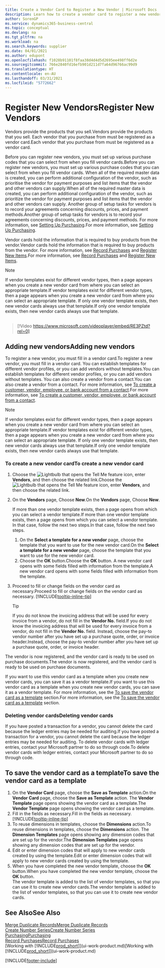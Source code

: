 ```yaml
---
title: Create a Vendor Card to Register a New Vendor | Microsoft Docs
description: Learn how to create a vendor card to register a new vendor or supplier.
author: SorenGP
ms.service: dynamics365-business-central
ms.topic: conceptual
ms.devlang: na
ms.tgt_pltfrm: na
ms.workload: na
ms.search.keywords: supplier
ms.date: 04/01/2021
ms.author: edupont
ms.openlocfilehash: f1028b91101f8faa38d4d4d5d2695ee498ff6d2e
ms.sourcegitcommit: 766e2840fd16efb901d211d7fa64d96766ac99d9
ms.translationtype: HT
ms.contentlocale: en-AU
ms.lasthandoff: 03/31/2021
ms.locfileid: "5772662"
---
```

# <a name="register-new-vendors"></a><span data-ttu-id="755c4-103">Register New Vendors</span><span class="sxs-lookup"><span data-stu-id="755c4-103">Register New Vendors</span></span>

<span data-ttu-id="755c4-104">Vendors provide the products that you sell.</span><span class="sxs-lookup"><span data-stu-id="755c4-104">Vendors provide the products that you sell.</span></span> <span data-ttu-id="755c4-105">Each vendor that you purchase from must be registered as a vendor card.</span><span class="sxs-lookup"><span data-stu-id="755c4-105">Each vendor that you purchase from must be registered as a vendor card.</span></span>

<span data-ttu-id="755c4-106">Before you can register new vendors, you must set up various purchase codes that you can select from when you fill vendor cards.</span><span class="sxs-lookup"><span data-stu-id="755c4-106">Before you can register new vendors, you must set up various purchase codes that you can select from when you fill vendor cards.</span></span> <span data-ttu-id="755c4-107">When all of the required master data is created, you can perform additional configuration of the vendor, such as prioritise the vendor for payment purposes and list items that the vendor and other vendors can supply.</span><span class="sxs-lookup"><span data-stu-id="755c4-107">When all of the required master data is created, you can perform additional configuration of the vendor, such as prioritize the vendor for payment purposes and list items that the vendor and other vendors can supply.</span></span> <span data-ttu-id="755c4-108">Another group of setup tasks for vendors is to record your agreements concerning discounts, prices, and payment methods.</span><span class="sxs-lookup"><span data-stu-id="755c4-108">Another group of setup tasks for vendors is to record your agreements concerning discounts, prices, and payment methods.</span></span> <span data-ttu-id="755c4-109">For more information, see [Setting Up Purchasing](purchasing-setup-purchasing.md).</span><span class="sxs-lookup"><span data-stu-id="755c4-109">For more information, see [Setting Up Purchasing](purchasing-setup-purchasing.md).</span></span>

<span data-ttu-id="755c4-110">Vendor cards hold the information that is required to buy products from the vendor.</span><span class="sxs-lookup"><span data-stu-id="755c4-110">Vendor cards hold the information that is required to buy products from the vendor.</span></span> <span data-ttu-id="755c4-111">For more information, see [Record Purchases](purchasing-how-record-purchases.md) and [Register New Items](inventory-how-register-new-items.md).</span><span class="sxs-lookup"><span data-stu-id="755c4-111">For more information, see [Record Purchases](purchasing-how-record-purchases.md) and [Register New Items](inventory-how-register-new-items.md).</span></span>

> [!NOTE]  
> <span data-ttu-id="755c4-112">If vendor templates exist for different vendor types, then a page appears when you create a new vendor card from where you can select an appropriate template.</span><span class="sxs-lookup"><span data-stu-id="755c4-112">If vendor templates exist for different vendor types, then a page appears when you create a new vendor card from where you can select an appropriate template.</span></span> <span data-ttu-id="755c4-113">If only one vendor template exists, then new vendor cards always use that template.</span><span class="sxs-lookup"><span data-stu-id="755c4-113">If only one vendor template exists, then new vendor cards always use that template.</span></span>
<br><br>  

> [!Video https://www.microsoft.com/videoplayer/embed/RE3PZtd?rel=0]

## <a name="adding-new-vendors"></a><span data-ttu-id="755c4-114">Adding new vendors</span><span class="sxs-lookup"><span data-stu-id="755c4-114">Adding new vendors</span></span>

<span data-ttu-id="755c4-115">To register a new vendor, you must fill in a vendor card.</span><span class="sxs-lookup"><span data-stu-id="755c4-115">To register a new vendor, you must fill in a vendor card.</span></span> <span data-ttu-id="755c4-116">You can establish templates for different vendor profiles, or you can add vendors without templates.</span><span class="sxs-lookup"><span data-stu-id="755c4-116">You can establish templates for different vendor profiles, or you can add vendors without templates.</span></span> <span data-ttu-id="755c4-117">You can also create a vendor from a contact.</span><span class="sxs-lookup"><span data-stu-id="755c4-117">You can also create a vendor from a contact.</span></span> <span data-ttu-id="755c4-118">For more information, see [To create a customer, vendor, employee, or bank account from a contact](marketing-create-contact-companies.md#to-create-a-customer-vendor-employee-or-bank-account-from-a-contact).</span><span class="sxs-lookup"><span data-stu-id="755c4-118">For more information, see [To create a customer, vendor, employee, or bank account from a contact](marketing-create-contact-companies.md#to-create-a-customer-vendor-employee-or-bank-account-from-a-contact).</span></span>  

> [!NOTE]  
> <span data-ttu-id="755c4-119">If vendor templates exist for different vendor types, then a page appears when you create a new vendor card from where you can select an appropriate template.</span><span class="sxs-lookup"><span data-stu-id="755c4-119">If vendor templates exist for different vendor types, then a page appears when you create a new vendor card from where you can select an appropriate template.</span></span> <span data-ttu-id="755c4-120">If only one vendor template exists, then new vendor cards always use that template.</span><span class="sxs-lookup"><span data-stu-id="755c4-120">If only one vendor template exists, then new vendor cards always use that template.</span></span>  

### <a name="to-create-a-new-vendor-card"></a><span data-ttu-id="755c4-121">To create a new vendor card</span><span class="sxs-lookup"><span data-stu-id="755c4-121">To create a new vendor card</span></span>

1. <span data-ttu-id="755c4-122">Choose the ![Lightbulb that opens the Tell Me feature](media/ui-search/search_small.png "Tell me what you want to do") icon, enter **Vendors**, and then choose the related link.</span><span class="sxs-lookup"><span data-stu-id="755c4-122">Choose the ![Lightbulb that opens the Tell Me feature](media/ui-search/search_small.png "Tell me what you want to do") icon, enter **Vendors**, and then choose the related link.</span></span>  
2. <span data-ttu-id="755c4-123">On the **Vendors** page, Choose **New**.</span><span class="sxs-lookup"><span data-stu-id="755c4-123">On the **Vendors** page, Choose **New**.</span></span>

    <span data-ttu-id="755c4-124">If more than one vendor template exists, then a page opens from which you can select a vendor template.</span><span class="sxs-lookup"><span data-stu-id="755c4-124">If more than one vendor template exists, then a page opens from which you can select a vendor template.</span></span> <span data-ttu-id="755c4-125">In that case, follow the next two steps.</span><span class="sxs-lookup"><span data-stu-id="755c4-125">In that case, follow the next two steps.</span></span>
    1. <span data-ttu-id="755c4-126">On the **Select a template for a new vendor** page, choose the template that you want to use for the new vendor card.</span><span class="sxs-lookup"><span data-stu-id="755c4-126">On the **Select a template for a new vendor** page, choose the template that you want to use for the new vendor card.</span></span>
    2. <span data-ttu-id="755c4-127">Choose the **OK** button.</span><span class="sxs-lookup"><span data-stu-id="755c4-127">Choose the **OK** button.</span></span> <span data-ttu-id="755c4-128">A new vendor card opens with some fields filled with information from the template.</span><span class="sxs-lookup"><span data-stu-id="755c4-128">A new vendor card opens with some fields filled with information from the template.</span></span>
3. <span data-ttu-id="755c4-129">Proceed to fill or change fields on the vendor card as necessary.</span><span class="sxs-lookup"><span data-stu-id="755c4-129">Proceed to fill or change fields on the vendor card as necessary.</span></span> [!INCLUDE[tooltip-inline-tip](includes/tooltip-inline-tip_md.md)]

    > [!TIP]  
    > <span data-ttu-id="755c4-130">If you do not know the invoicing address that will be used for every invoice from a vendor, do not fill in the **Vendor No.** field.</span><span class="sxs-lookup"><span data-stu-id="755c4-130">If you do not know the invoicing address that will be used for every invoice from a vendor, do not fill in the **Vendor No.** field.</span></span> <span data-ttu-id="755c4-131">Instead, choose the pay-to vendor number after you have set up a purchase quote, order, or invoice header.</span><span class="sxs-lookup"><span data-stu-id="755c4-131">Instead, choose the pay-to vendor number after you have set up a purchase quote, order, or invoice header.</span></span>

<span data-ttu-id="755c4-132">The vendor is now registered, and the vendor card is ready to be used on purchase documents.</span><span class="sxs-lookup"><span data-stu-id="755c4-132">The vendor is now registered, and the vendor card is ready to be used on purchase documents.</span></span>

<span data-ttu-id="755c4-133">If you want to use this vendor card as a template when you create new vendor cards, you can save it as a vendor template.</span><span class="sxs-lookup"><span data-stu-id="755c4-133">If you want to use this vendor card as a template when you create new vendor cards, you can save it as a vendor template.</span></span> <span data-ttu-id="755c4-134">For more information, see the [To save the vendor card as a template](#to-save-the-vendor-card-as-a-template) section.</span><span class="sxs-lookup"><span data-stu-id="755c4-134">For more information, see the [To save the vendor card as a template](#to-save-the-vendor-card-as-a-template) section.</span></span>

### <a name="deleting-vendor-cards"></a><span data-ttu-id="755c4-135">Deleting vendor cards</span><span class="sxs-lookup"><span data-stu-id="755c4-135">Deleting vendor cards</span></span>

<span data-ttu-id="755c4-136">If you have posted a transaction for a vendor, you cannot delete the card because the ledger entries may be needed for auditing.</span><span class="sxs-lookup"><span data-stu-id="755c4-136">If you have posted a transaction for a vendor, you cannot delete the card because the ledger entries may be needed for auditing.</span></span> <span data-ttu-id="755c4-137">To delete vendor cards with ledger entries, contact your Microsoft partner to do so through code.</span><span class="sxs-lookup"><span data-stu-id="755c4-137">To delete vendor cards with ledger entries, contact your Microsoft partner to do so through code.</span></span>

## <a name="to-save-the-vendor-card-as-a-template"></a><span data-ttu-id="755c4-138">To save the vendor card as a template</span><span class="sxs-lookup"><span data-stu-id="755c4-138">To save the vendor card as a template</span></span>

1. <span data-ttu-id="755c4-139">On the **Vendor Card** page, choose the **Save as Template** action.</span><span class="sxs-lookup"><span data-stu-id="755c4-139">On the **Vendor Card** page, choose the **Save as Template** action.</span></span> <span data-ttu-id="755c4-140">The **Vendor Template** page opens showing the vendor card as a template.</span><span class="sxs-lookup"><span data-stu-id="755c4-140">The **Vendor Template** page opens showing the vendor card as a template.</span></span>
2. <span data-ttu-id="755c4-141">Fill in the fields as necessary.</span><span class="sxs-lookup"><span data-stu-id="755c4-141">Fill in the fields as necessary.</span></span> [!INCLUDE[tooltip-inline-tip](includes/tooltip-inline-tip_md.md)]
3. <span data-ttu-id="755c4-142">To reuse dimensions in templates, choose the **Dimensions** action.</span><span class="sxs-lookup"><span data-stu-id="755c4-142">To reuse dimensions in templates, choose the **Dimensions** action.</span></span> <span data-ttu-id="755c4-143">The **Dimension Templates** page opens showing any dimension codes that are set up for the vendor.</span><span class="sxs-lookup"><span data-stu-id="755c4-143">The **Dimension Templates** page opens showing any dimension codes that are set up for the vendor.</span></span>
4. <span data-ttu-id="755c4-144">Edit or enter dimension codes that will apply to new vendor cards created by using the template.</span><span class="sxs-lookup"><span data-stu-id="755c4-144">Edit or enter dimension codes that will apply to new vendor cards created by using the template.</span></span>
5. <span data-ttu-id="755c4-145">When you have completed the new vendor template, choose the **OK** button.</span><span class="sxs-lookup"><span data-stu-id="755c4-145">When you have completed the new vendor template, choose the **OK** button.</span></span>  
   <span data-ttu-id="755c4-146">The vendor template is added to the list of vendor templates, so that you can use it to create new vendor cards.</span><span class="sxs-lookup"><span data-stu-id="755c4-146">The vendor template is added to the list of vendor templates, so that you can use it to create new vendor cards.</span></span>

## <a name="see-also"></a><span data-ttu-id="755c4-147">See Also</span><span class="sxs-lookup"><span data-stu-id="755c4-147">See Also</span></span>

[<span data-ttu-id="755c4-148">Merge Duplicate Records</span><span class="sxs-lookup"><span data-stu-id="755c4-148">Merge Duplicate Records</span></span>](sales-how-merge-duplicate-records.md)  
[<span data-ttu-id="755c4-149">Create Number Series</span><span class="sxs-lookup"><span data-stu-id="755c4-149">Create Number Series</span></span>](ui-create-number-series.md)  
[<span data-ttu-id="755c4-150">Purchasing</span><span class="sxs-lookup"><span data-stu-id="755c4-150">Purchasing</span></span>](purchasing-manage-purchasing.md)  
[<span data-ttu-id="755c4-151">Record Purchases</span><span class="sxs-lookup"><span data-stu-id="755c4-151">Record Purchases</span></span>](purchasing-how-record-purchases.md)  
<span data-ttu-id="755c4-152">[Working with [!INCLUDE[prod_short](includes/prod_short.md)]](ui-work-product.md)</span><span class="sxs-lookup"><span data-stu-id="755c4-152">[Working with [!INCLUDE[prod_short](includes/prod_short.md)]](ui-work-product.md)</span></span>  

[!INCLUDE[footer-include](includes/footer-banner.md)]